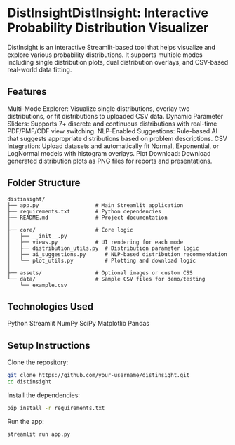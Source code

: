 # DistInsightDistInsight: Interactive Probability Distribution Visualizer
DistInsight is an interactive Streamlit-based tool that helps visualize and explore various probability distributions.
It supports multiple modes including single distribution plots, dual distribution overlays, and CSV-based real-world data fitting.

## Features
  Multi-Mode Explorer: Visualize single distributions, overlay two distributions, or fit distributions to uploaded CSV data.
  Dynamic Parameter Sliders: Supports 7+ discrete and continuous distributions with real-time PDF/PMF/CDF view switching.
  NLP-Enabled Suggestions: Rule-based AI that suggests appropriate distributions based on problem descriptions.
  CSV Integration: Upload datasets and automatically fit Normal, Exponential, or LogNormal models with histogram overlays.
  Plot Download: Download generated distribution plots as PNG files for reports and presentations.

## Folder Structure
```text
distinsight/
├── app.py                  # Main Streamlit application
├── requirements.txt        # Python dependencies
├── README.md               # Project documentation
│
├── core/                   # Core logic
│   ├── __init__.py
│   ├── views.py            # UI rendering for each mode
│   ├── distribution_utils.py  # Distribution parameter logic
│   ├── ai_suggestions.py      # NLP-based distribution recommendation
│   └── plot_utils.py          # Plotting and download logic
│
├── assets/                 # Optional images or custom CSS
└── data/                   # Sample CSV files for demo/testing
    └── example.csv
```

## Technologies Used
Python
Streamlit
NumPy
SciPy
Matplotlib
Pandas

## Setup Instructions
Clone the repository:
```bash
git clone https://github.com/your-username/distinsight.git
cd distinsight
```
Install the dependencies:
```bash
pip install -r requirements.txt
```
Run the app:
```bash
streamlit run app.py
```
